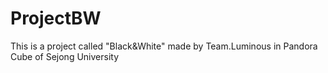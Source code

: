 # ProjectBW
This is a project called "Black&amp;White" made by Team.Luminous in Pandora Cube of Sejong University
